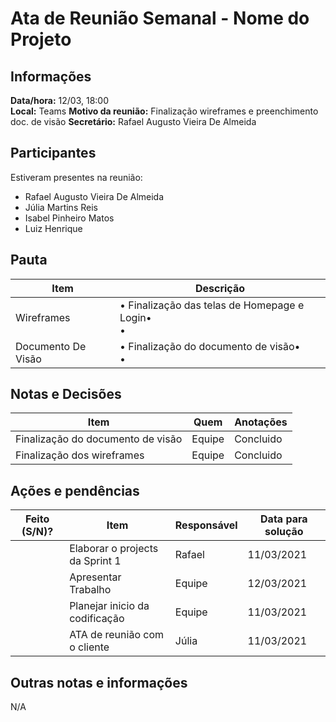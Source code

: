 # Ata de Reunião Semanal - Nome do Projeto

## Informações
**Data/hora:** 12/03, 18:00  
**Local:** Teams 
**Motivo da reunião:** Finalização wireframes e preenchimento doc. de visão
**Secretário:** Rafael Augusto Vieira De Almeida  

## Participantes
Estiveram presentes na reunião:
- Rafael Augusto Vieira De Almeida
- Júlia Martins Reis
- Isabel Pinheiro Matos
- Luiz Henrique

## Pauta

Item | Descrição
---- | ----
Wireframes | • Finalização das telas de Homepage e Login• <br>•
Documento De Visão | • Finalização do documento de visão• <br>• 

## Notas e Decisões
Item | Quem | Anotações |
---- | ---- | ---- |
Finalização do documento de visão | Equipe | Concluido |
Finalização dos wireframes | Equipe | Concluido


## Ações e pendências
| Feito (S/N)? | Item | Responsável | Data para solução |
| ---- | ---- | ---- | ---- |
| | Elaborar o projects da Sprint 1 | Rafael | 11/03/2021 |
| |Apresentar Trabalho | Equipe | 12/03/2021 |
| | Planejar inicio da codificação | Equipe | 11/03/2021 |
| | ATA de reunião com o cliente | Júlia | 11/03/2021 |

## Outras notas e informações
N/A

